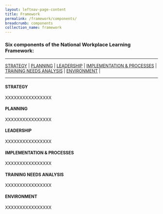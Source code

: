 ```yaml
---
layout: leftnav-page-content
title: Framework
permalink: /framework/components/
breadcrumb: components
collection_name: framework
---
```





### **Six components of the National Workplace Learning Framework:**

-------------------

[STRATEGY](#S) | [PLANNING](#P) | [LEADERSHIP](#L) | [IMPLEMENTATION & PROCESSES](#I) | [TRAINING NEEDS ANALYSIS](#T) | [ENVIRONMENT](#E) | 

-------------------


<a name="S"></a>
#### STRATEGY

XXXXXXXXXXXXXXXX



<a name="P"></a>
#### PLANNING

XXXXXXXXXXXXXXXX



<a name="L"></a>
#### LEADERSHIP

XXXXXXXXXXXXXXXX



<a name="I"></a>
#### IMPLEMENTATION & PROCESSES

XXXXXXXXXXXXXXXX



<a name="T"></a>
#### TRAINING NEEDS ANALYSIS

XXXXXXXXXXXXXXXX



<a name="E"></a>
#### ENVIRONMENT

XXXXXXXXXXXXXXXX
